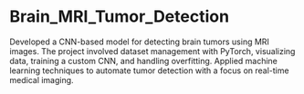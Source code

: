# Brain_MRI_Tumor_Detection
Developed a CNN-based model for detecting brain tumors using MRI images. The project involved dataset management with PyTorch, visualizing data, training a custom CNN, and handling overfitting. Applied machine learning techniques to automate tumor detection with a focus on real-time medical imaging.

